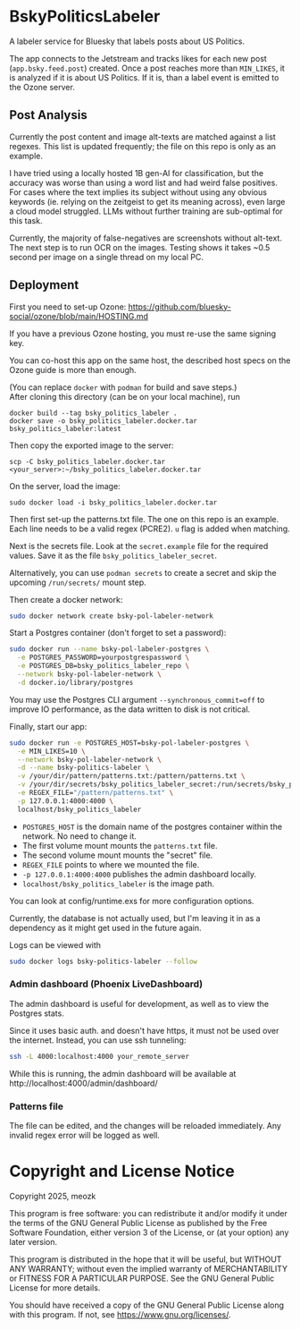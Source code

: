 # BskyPoliticsLabeler

A labeler service for Bluesky that labels posts about US Politics.

The app connects to the Jetstream and tracks likes for each new post (`app.bsky.feed.post`) created.
Once a post reaches more than `MIN_LIKES`, it is analyzed if it is about US Politics.
If it is, than a label event is emitted to the Ozone server.

## Post Analysis

Currently the post content and image alt-texts are matched against a list regexes.
This list is updated frequently; the file on this repo is only as an example.

I have tried using a locally hosted 1B gen-AI for classification,
but the accuracy was worse than using a word list and had weird false
positives.
For cases where the text implies its subject without using any obvious
keywords (ie. relying on the zeitgeist to get its meaning across),
even large a cloud model struggled. LLMs without further training
are sub-optimal for this task.

Currently, the majority of false-negatives are screenshots without alt-text.
The next step is to run OCR on the images. 
Testing shows it takes ~0.5 second per image on a single thread
on my local PC.

## Deployment

First you need to set-up Ozone: https://github.com/bluesky-social/ozone/blob/main/HOSTING.md

If you have a previous Ozone hosting, you must re-use the same signing key.

You can co-host this app on the same host,
the described host specs on the Ozone guide is more than enough.

(You can replace `docker` with `podman` for build and save steps.)  
After cloning this directory (can be on your local machine), run
```
docker build --tag bsky_politics_labeler .
docker save -o bsky_politics_labeler.docker.tar bsky_politics_labeler:latest
```
Then copy the exported image to the server:
```
scp -C bsky_politics_labeler.docker.tar  <your_server>:~/bsky_politics_labeler.docker.tar
```

On the server, load the image:
```
sudo docker load -i bsky_politics_labeler.docker.tar
```

Then first set-up the patterns.txt file.
The one on this repo is an example. 
Each line needs to be a valid regex (PCRE2).
`u` flag is added when matching.

Next is the secrets file.
Look at the `secret.example` file for the required values.
Save it as the file `bsky_politics_labeler_secret`.

Alternatively, you can use `podman secrets` to create a secret
and skip the upcoming `/run/secrets/` mount step.

Then create a docker network:
```sh
sudo docker network create bsky-pol-labeler-network
```

Start a Postgres container (don't forget to set a password):
```sh
sudo docker run --name bsky-pol-labeler-postgres \
  -e POSTGRES_PASSWORD=yourpostgrespassword \
  -e POSTGRES_DB=bsky_politics_labeler_repo \
  --network bsky-pol-labeler-network \
  -d docker.io/library/postgres
```

You may use the Postgres CLI argument `--synchronous_commit=off` to improve IO performance,
as the data written to disk is not critical.

Finally, start our app:
```sh
sudo docker run -e POSTGRES_HOST=bsky-pol-labeler-postgres \
  -e MIN_LIKES=10 \
  --network bsky-pol-labeler-network \
  -d --name bsky-politics-labeler \
  -v /your/dir/pattern/patterns.txt:/pattern/patterns.txt \
  -v /your/dir/secrets/bsky_politics_labeler_secret:/run/secrets/bsky_politics_labeler_secret \
  -e REGEX_FILE="/pattern/patterns.txt" \
  -p 127.0.0.1:4000:4000 \
  localhost/bsky_politics_labeler
```

* `POSTGRES_HOST` is the domain name of the postgres container
    within the network. No need to change it.
* The first volume mount mounts the `patterns.txt` file.
* The second volume mount mounts the "secret" file.
* `REGEX_FILE` points to where we mounted the file.
* `-p 127.0.0.1:4000:4000` publishes the admin dashboard locally.
* `localhost/bsky_politics_labeler` is the image path.

You can look at config/runtime.exs for more configuration
options.

Currently, the database is not actually used, but I'm leaving it in as a
dependency as it might get used in the future again.

Logs can be viewed with
```sh
sudo docker logs bsky-politics-labeler --follow
```

### Admin dashboard (Phoenix LiveDashboard)
The admin dashboard is useful for development,
as well as to view the Postgres stats.

Since it uses basic auth. and doesn't have
https, it must not be used over the internet.
Instead, you can use ssh tunneling:
```sh
ssh -L 4000:localhost:4000 your_remote_server
```
While this is running, the admin dashboard will be available at
http://localhost:4000/admin/dashboard/

### Patterns file

The file can be edited, and the changes will be reloaded immediately.
Any invalid regex error will be logged as well.

# Copyright and License Notice

Copyright 2025, meozk

This program is free software: you can redistribute it and/or modify it under the terms of the GNU General Public License as published by the Free Software Foundation, either version 3 of the License, or (at your option) any later version.

This program is distributed in the hope that it will be useful, but WITHOUT ANY WARRANTY; without even the implied warranty of MERCHANTABILITY or FITNESS FOR A PARTICULAR PURPOSE. See the GNU General Public License for more details.

You should have received a copy of the GNU General Public License along with this program. If not, see <https://www.gnu.org/licenses/>. 

